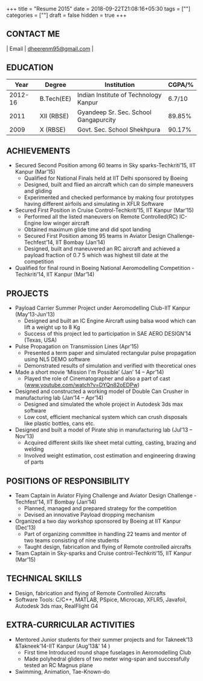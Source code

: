 +++
title = "Resume 2015"
date = 2018-09-22T21:08:16+05:30
tags = [""]
categories = [""]
draft = false
hidden = true
+++

## CONTACT ME

| Email | dheerenm95@gmail.com |


## EDUCATION

<!-- Academic Qualification Table -->

| Year | Degree | Institution | CGPA/% |
|----  | -------| ------------| -------|
| 2012-16 | B.Tech(EE) | Indian Institute of Technology Kanpur |	6.7/10
| 2011 |XII (RBSE) |	Gyandeep Sr. Sec. School Gangapurcity | 89.85%
| 2009 |	X (RBSE) |Govt. Sec. School Shekhpura | 90.17%


## ACHIEVEMENTS

* Secured Second Position among 60 teams in Sky sparks-Techkriti’15, IIT Kanpur (Mar’15)
  * Qualified for National Finals held at IIT Delhi sponsored by Boeing
  * Designed, built and flied an aircraft which can do simple maneuvers and gliding
  * Experimented and checked performance by making four prototypes having different airfoils and simulating
in XFLR Software
* Secured First Position in Cruise Control-Techkriti’15, IIT Kanpur (Mar’15)
  * Performed all the listed maneuvers on Remote Controlled(RC) IC-Engine low winger aircraft
  * Obtained maximum glide time and did spot landing
  * Secured First Position among 95 teams in Aviator Design Challenge-Techfest’14, IIT Bombay (Jan’14)
  * Designed, built and maneuvered an RC aircraft and achieved a payload fraction of 0.7 5 which was highest
till date at the competition
* Qualified for final round in Boeing National Aeromodelling Competition - Techkriti’14, IIT Kanpur (Mar’14)

## PROJECTS

* Payload Carrier Summer Project under Aeromodelling Club-IIT Kanpur (May’13-Jun’13)
  * Designed and built an IC Engine Aircraft using balsa wood which can lift a weight up to 8 Kg
  * Success of this project led to participation in SAE AERO DESIGN’14 (Texas, USA)
* Pulse Propagation on Transmission Lines (Apr’15)
  * Presented a term paper and simulated rectangular pulse propagation using NL5 DEMO software
  * Demonstrated results of simulation and verified with theoretical ones
* Made a short movie ‘Mission I'm Possible’ (Jan’ 14 – Apr’14)
  * Played the role of Cinematographer and also a part of cast (www.youtube.com/watch?v=DYQn82oEDPw)
* Designed and constructed a working model of Double Can Crusher in manufacturing lab (Jan’14 – Apr’14)
  * Designed and simulated the whole project in Autodesk 3ds max software
  * Low cost, efficient mechanical system which can crush disposals like plastic bottles, cans etc.
* Designed and built a model of Pirate ship in manufacturing lab (Jul’13 – Nov’13)
  * Acquired different skills like sheet metal cutting, casting, brazing and welding
  * Involved weight estimation, cost estimation and engineering drawing of parts

## POSITIONS OF RESPONSIBILITY

* Team Captain in Aviator Flying Challenge and Aviator Design Challenge - Techfest’14, IIT Bombay (Jan’14)
  * Planned, managed and prepared strategy for the competition
  * Devised an innovative Payload dropping mechanism
* Organized a two day workshop sponsored by Boeing at IIT Kanpur (Dec’13)
  * Part of organizing committee in handling 22 teams and mentor of two teams consisting of nine students
  * Taught design, fabrication and flying of Remote controlled aircrafts
* Team Captain in Sky-sparks and Cruise control-Techkriti’15, IIT Kanpur (Mar’15) 

## TECHNICAL SKILLS

* Design, fabrication and flying of Remote Controlled Aircrafts
* Software Tools: C/C++, MATLAB, PSpice, Microcap, XFLR5, Javafoil, Autodesk 3ds max, RealFlight G4

## EXTRA-CURRICULAR ACTIVITIES

* Mentored Junior students for their summer projects and for Takneek’13 &Takneek’14-IIT Kanpur (Aug’13&’ 14 )
  * First time Introduced round shape fuselages in Aeromodelling Club
  * Made polyhedral gliders of two meter wing-span and successfully tested an RC Magnus plane
* Swimming, Animation, Tae-Known-do
